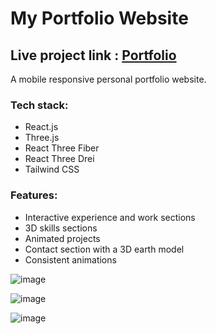 # My Portfolio Website

## Live project link : [Portfolio](https://dhruvi-patel.netlify.app/)

A mobile responsive personal portfolio website.

### Tech stack:
- React.js
- Three.js
- React Three Fiber
- React Three Drei
- Tailwind CSS

### Features:
- Interactive experience and work sections
- 3D skills sections
- Animated projects
- Contact section with a 3D earth model
- Consistent animations

![image](https://github.com/user-attachments/assets/f161c941-dc19-4afc-81a5-b1a7029fc7aa)

![image](https://github.com/user-attachments/assets/0e479065-292c-47dd-90ea-77326aa09afc)

![image](https://github.com/user-attachments/assets/d34184bc-d005-4bac-bb51-7fe8d7764945)


